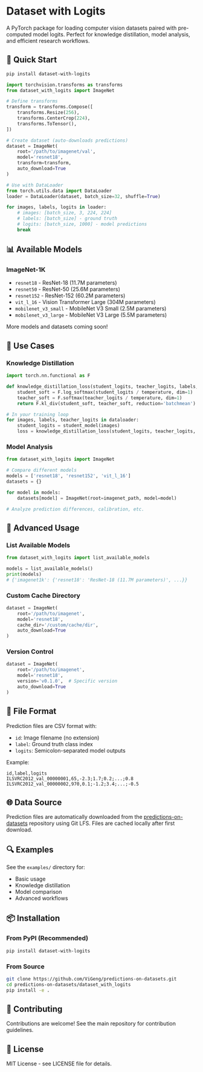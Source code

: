 # Dataset with Logits

A PyTorch package for loading computer vision datasets paired with pre-computed model logits. Perfect for knowledge distillation, model analysis, and efficient research workflows.

## 🚀 Quick Start

```bash
pip install dataset-with-logits
```

```python
import torchvision.transforms as transforms
from dataset_with_logits import ImageNet

# Define transforms
transform = transforms.Compose([
    transforms.Resize(256),
    transforms.CenterCrop(224),
    transforms.ToTensor(),
])

# Create dataset (auto-downloads predictions)
dataset = ImageNet(
    root='/path/to/imagenet/val',
    model='resnet18',
    transform=transform,
    auto_download=True
)

# Use with DataLoader
from torch.utils.data import DataLoader
loader = DataLoader(dataset, batch_size=32, shuffle=True)

for images, labels, logits in loader:
    # images: [batch_size, 3, 224, 224] 
    # labels: [batch_size] - ground truth
    # logits: [batch_size, 1000] - model predictions
    break
```

## 📊 Available Models

### ImageNet-1K
- `resnet18` - ResNet-18 (11.7M parameters)
- `resnet50` - ResNet-50 (25.6M parameters)  
- `resnet152` - ResNet-152 (60.2M parameters)
- `vit_l_16` - Vision Transformer Large (304M parameters)
- `mobilenet_v3_small` - MobileNet V3 Small (2.5M parameters)
- `mobilenet_v3_large` - MobileNet V3 Large (5.5M parameters)

More models and datasets coming soon!

## 🎯 Use Cases

### Knowledge Distillation
```python
import torch.nn.functional as F

def knowledge_distillation_loss(student_logits, teacher_logits, labels, temperature=3.0):
    student_soft = F.log_softmax(student_logits / temperature, dim=1)
    teacher_soft = F.softmax(teacher_logits / temperature, dim=1)
    return F.kl_div(student_soft, teacher_soft, reduction='batchmean')

# In your training loop
for images, labels, teacher_logits in dataloader:
    student_logits = student_model(images)
    loss = knowledge_distillation_loss(student_logits, teacher_logits, labels)
```

### Model Analysis
```python
from dataset_with_logits import ImageNet

# Compare different models
models = ['resnet18', 'resnet152', 'vit_l_16']
datasets = {}

for model in models:
    datasets[model] = ImageNet(root=imagenet_path, model=model)

# Analyze prediction differences, calibration, etc.
```

## 🔧 Advanced Usage

### List Available Models
```python
from dataset_with_logits import list_available_models

models = list_available_models()
print(models)
# {'imagenet1k': {'resnet18': 'ResNet-18 (11.7M parameters)', ...}}
```

### Custom Cache Directory
```python
dataset = ImageNet(
    root='/path/to/imagenet',
    model='resnet18',
    cache_dir='/custom/cache/dir',
    auto_download=True
)
```

### Version Control
```python
dataset = ImageNet(
    root='/path/to/imagenet',
    model='resnet18',
    version='v0.1.0',  # Specific version
    auto_download=True
)
```

## 📁 File Format

Prediction files are CSV format with:
- `id`: Image filename (no extension)
- `label`: Ground truth class index  
- `logits`: Semicolon-separated model outputs

Example:
```csv
id,label,logits
ILSVRC2012_val_00000001,65,-2.3;1.7;0.2;...;0.8
ILSVRC2012_val_00000002,970,0.1;-1.2;3.4;...;-0.5
```

## 🌐 Data Source

Prediction files are automatically downloaded from the [predictions-on-datasets](https://github.com/ViGeng/predictions-on-datasets) repository using Git LFS. Files are cached locally after first download.

## 🔍 Examples

See the `examples/` directory for:
- Basic usage
- Knowledge distillation
- Model comparison
- Advanced workflows

## 📦 Installation

### From PyPI (Recommended)
```bash
pip install dataset-with-logits
```

### From Source
```bash
git clone https://github.com/ViGeng/predictions-on-datasets.git
cd predictions-on-datasets/dataset_with_logits
pip install -e .
```

## 🤝 Contributing

Contributions are welcome! See the main repository for contribution guidelines.

## 📄 License

MIT License - see LICENSE file for details.
